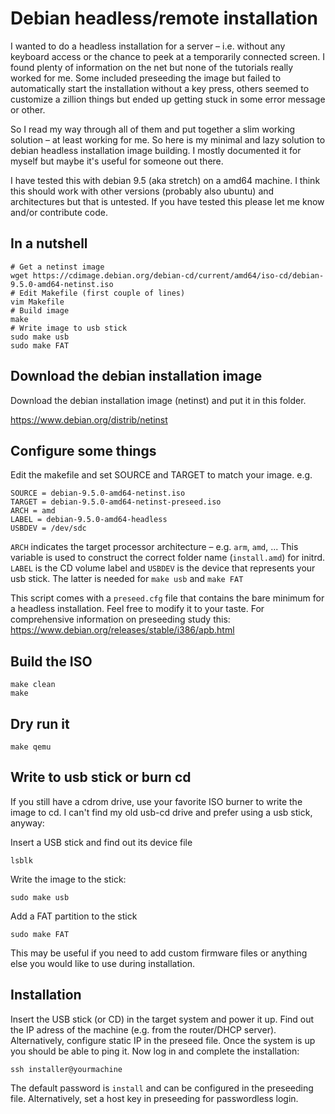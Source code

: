 # Debian headless/remote installation

I wanted to do a headless installation for a server – i.e. without any keyboard
access or the chance to peek at a temporarily connected screen. I found plenty
of information on the net but none of the tutorials really worked for me. Some
included preseeding the image but failed to automatically start the
installation without a key press, others seemed to customize a zillion things
but ended up getting stuck in some error message or other.

So I read my way through all of them and put together a slim working solution –
at least working for me. So here is my minimal and lazy solution to debian
headless installation image building.  I mostly documented it for myself but
maybe it's useful for someone out there.

I have tested this with debian 9.5 (aka stretch) on a amd64 machine. I think
this should work with other versions (probably also ubuntu) and architectures
but that is untested. If you have tested this please let me know and/or
contribute code.

## In a nutshell

    # Get a netinst image 
    wget https://cdimage.debian.org/debian-cd/current/amd64/iso-cd/debian-9.5.0-amd64-netinst.iso
    # Edit Makefile (first couple of lines)
    vim Makefile
    # Build image
    make
    # Write image to usb stick
    sudo make usb
    sudo make FAT


## Download the debian installation image

Download the debian installation image (netinst) and put it in this folder.

https://www.debian.org/distrib/netinst


## Configure some things

Edit the makefile and set SOURCE and TARGET to match your image. e.g.

    SOURCE = debian-9.5.0-amd64-netinst.iso
    TARGET = debian-9.5.0-amd64-netinst-preseed.iso
    ARCH = amd
    LABEL = debian-9.5.0-amd64-headless
    USBDEV = /dev/sdc

`ARCH` indicates the target processor architecture – e.g. `arm`, `amd`, ...
This variable is used to construct the correct folder name (`install.amd`) for
initrd.  `LABEL` is the CD volume label and `USBDEV` is the device that
represents your usb stick. The latter is needed for `make usb` and `make FAT`

This script comes with a `preseed.cfg` file that contains the bare minimum for
a headless installation. Feel free to modify it to your taste. For
comprehensive information on preseeding study this:
https://www.debian.org/releases/stable/i386/apb.html


## Build the ISO

    make clean
    make

## Dry run it

    make qemu

## Write to usb stick or burn cd

If you still have a cdrom drive, use your favorite ISO burner to write the
image to cd. I can't find my old usb-cd drive and prefer using a usb stick,
anyway:

Insert a USB stick and find out its device file

    lsblk

Write the image to the stick:

    sudo make usb

Add a FAT partition to the stick

    sudo make FAT

This may be useful if you need to add custom firmware files or anything else
you would like to use during installation.


## Installation

Insert the USB stick (or CD) in the target system and power it up. Find out the
IP adress of the machine (e.g. from the router/DHCP server). Alternatively,
configure static IP in the preseed file. Once the system is up you should be
able to ping it. Now log in and complete the installation:

    ssh installer@yourmachine

The default password is `install` and can be configured in the preseeding file.
Alternatively, set a host key in preseeding for passwordless login.

